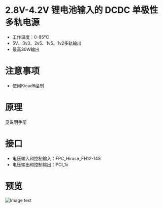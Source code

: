 # 2.8V-4.2V 锂电池输入的 DCDC 单极性多轨电源
* 工作温度：0-85℃
* 5V、3v3、2v5、1v5、1v2多轨输出
* 最高30W输出

# 注意事项
* 使用Kicad6绘制

# 原理
见说明手册

# 接口
* 电压输入和控制输入：FPC_Hirose_FH12-14S
* 电压输出和控制输出：PCI_1x

# 预览
![Image text](http://git.starsriver.net:8110/starsriver/circuits-design/-/raw/master/Modules/DCDC_BuckBoost(TPS61088+MP2145S)_(Bat%20to%205V+3V3+2V5+1V5+1V2%206A)/preview.jpg)